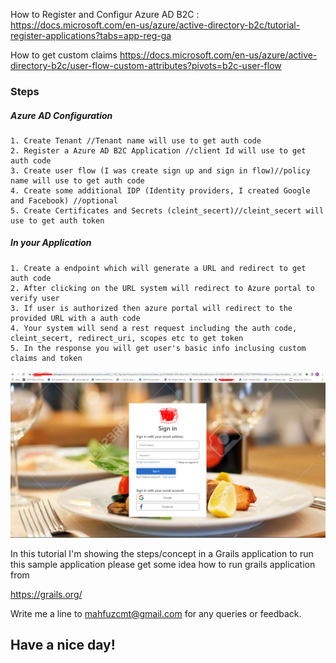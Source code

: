 
How to Register and Configur Azure AD B2C : https://docs.microsoft.com/en-us/azure/active-directory-b2c/tutorial-register-applications?tabs=app-reg-ga

How to get custom claims https://docs.microsoft.com/en-us/azure/active-directory-b2c/user-flow-custom-attributes?pivots=b2c-user-flow

### Steps  

##### Azure AD Configuration
    1. Create Tenant //Tenant name will use to get auth code
    2. Register a Azure AD B2C Application //client Id will use to get auth code
    3. Create user flow (I was create sign up and sign in flow)//policy name will use to get auth code
    4. Create some additional IDP (Identity providers, I created Google and Facebook) //optional
    5. Create Certificates and Secrets (cleint_secert)//cleint_secert will use to get auth token

##### In your Application
    1. Create a endpoint which will generate a URL and redirect to get auth code
    2. After clicking on the URL system will redirect to Azure portal to verify user
    3. If user is authorized then azure portal will redirect to the provided URL with a auth code
    4. Your system will send a rest request including the auth code, cleint_secert, redirect_uri, scopes etc to get token
    5. In the response you will get user's basic info inclusing custom claims and token

![login screen](https://github.com/mahfuzcmt/Azure-AD-B2C-SSO/blob/main/azure-active-directory-b2c-sso/azure_ad_b2c_login.PNG)

In this tutorial I'm showing the steps/concept in a Grails application to run this sample application please get some idea how to run grails application from

https://grails.org/

Write me a line to mahfuzcmt@gmail.com for any queries or feedback.

## Have a nice day!